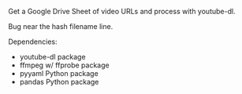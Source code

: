Get a Google Drive Sheet of video URLs and process with youtube-dl.

Bug near the hash filename line.

Dependencies:
- youtube-dl package
- ffmpeg w/ ffprobe package
- pyyaml Python package
- pandas Python package

